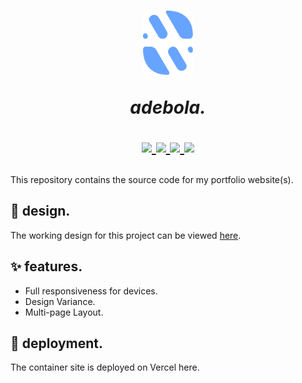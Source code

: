 <h1 align=center>
    <img src="./source/misc/icon.png" width=80>
    <p><i>adebola.</i></p>
    <p>
        <a href="https://github.com/cobiwave/simplefolio/blob/main/LICENSE.md">
            <img src="https://img.shields.io/github/license/adebola-io/portfolio-v2?color=blue"/>
        </a>
        <a href="https://github.com/adebola-io/portfolio-v2/commits/main">
            <img src="https://img.shields.io/badge/maintained-yes-green.svg"/>
        </a>
        <a href="http://adebola-io.vercel.app/">
            <img src="https://img.shields.io/badge/website-up-yellow"/>
        </a>
         <a href="https://www.linkedin.com/in/oluwasefunmi-akomolafe-3a6a42214/">
            <img src="https://img.shields.io/badge/ask%20me-linkedin-1abc9c.svg"/>
        </a>
      </p>
</h1>
This repository contains the source code for my portfolio website(s).

## 🎨 design.

The working design for this project can be viewed [here](https://www.figma.com/file/zl69WMkR5gL1bum7yNuQdU/Portfolio?type=design&node-id=159%3A928&mode=design&t=SCY7JiMfZfrc3M1T-1).

## ✨ features.

-  Full responsiveness for devices.
-  Design Variance.
-  Multi-page Layout.

## 🚀 deployment.

The container site is deployed on Vercel here.
